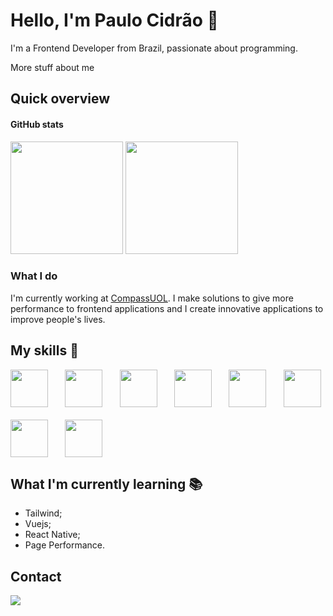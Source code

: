 # Hello, I'm Paulo Cidrão 👋

I'm a Frontend Developer from Brazil, passionate about programming.

<summary>
  More stuff about me
</summary>

## Quick overview

#### GitHub stats

<img height="180em" src="https://github-readme-stats.vercel.app/api?username=paulocidrao&show_icons=true&theme=ocean_dark&include_all_commits=true&count_private=true"/>
  <img height="180em" src="https://github-readme-stats.vercel.app/api/top-langs/?username=paulocidrao&layout=compact&langs_count=7&theme=ocean_dark"/>

### What I do

I'm currently working at [CompassUOL](compass.uol/pt). I make solutions to give more performance to frontend applications and I create innovative applications to improve people's lives.

## My skills 📜

<div style="display: grid; grid-template-columns: repeat(auto-fit, minmax(60px, 1fr)); gap: 20px;">
<img src="https://cdn.jsdelivr.net/gh/devicons/devicon/icons/javascript/javascript-original.svg" height="60px" width="60"/>
<img src="https://cdn.jsdelivr.net/gh/devicons/devicon/icons/typescript/typescript-original.svg" height="60px" width="60"/>
<img src="https://cdn.jsdelivr.net/gh/devicons/devicon/icons/react/react-original.svg" height="60px" width="60"/>
<img src="https://cdn.jsdelivr.net/gh/devicons/devicon/icons/html5/html5-original-wordmark.svg"  height="60px" width="60"/>
<img src="https://cdn.jsdelivr.net/gh/devicons/devicon/icons/css3/css3-original-wordmark.svg" height="60px" width="60"/>
<img src="https://avatars.githubusercontent.com/u/20658825?s=200&v=4" height="60px" width="60" /> 
<img src="https://cdn.jsdelivr.net/gh/devicons/devicon/icons/sass/sass-original.svg" height="60px" width="60"/>  
<img src="https://playwright.dev/img/playwright-logo.svg" height="60px" width="60" />
</div>

## What I'm currently learning 📚

- Tailwind;
- Vuejs;
- React Native;
- Page Performance.

## Contact

<a href="https://www.linkedin.com/in/paulo-cidrao/" target="_blank"><img loading="lazy" src="https://img.shields.io/badge/-LinkedIn-%230077B5?style=for-the-badge&logo=linkedin&logoColor=white" target="_blank"></a>
